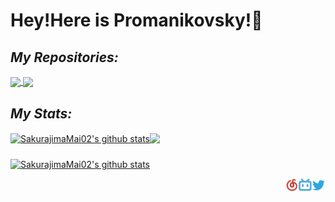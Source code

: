 #  Hey!Here is Promanikovsky!👋

## *My Repositories:*
<a href="https://github.com/sakurajimamai02/piano-scores">
  <img align="center" src="https://github-readme-stats.vercel.app/api/pin/?username=sakurajimamai02&repo=piano-scores&theme=maroongold" />
</a>
<a href="https://github.com/sakurajimamai02/sakurajimamai02.github.io">
  <img align="center" src="https://github-readme-stats.vercel.app/api/pin/?username=sakurajimamai02&repo=sakurajimamai02.github.io&theme=maroongold" />
</a>

## *My Stats:*

<a href="https://github.com/sakurajimamai02/sakurajimamai02"><img align="center" src="https://github-readme-stats.vercel.app/api?username=sakurajimamai02&show_icons=true&include_all_commits=true&theme=maroongold&hide_border=true" alt="SakurajimaMai02's github stats" /></a><a href="https://github.com/sakurajimamai02/sakurajimamai02"><img align="center" src="https://github-readme-stats.vercel.app/api/top-langs/?username=sakurajimamai02&layout=compact&theme=maroongold&hide_border=true" /></a>
### 
<a href="https://github.com/SakurajimaMai02?tab=stars"><img align="center" src="https://metrics.lecoq.io/SakurajimaMai02?template=classic&isocalendar=1&languages=1&stars=1&lines=1&isocalendar.duration=half-year&languages.limit=8&languages.sections=most-used&languages.colors=github&languages.threshold=0%25&languages.indepth=false&languages.recent.load=300&languages.recent.days=14&stars.limit=4&config.timezone=Asia%2FShanghai" alt="SakurajimaMai02's github stats" /></a>

<a href="https://twitter.com">
  <img align="right" alt="SakurajimaMai02 | Twitter" width="22px" src="https://raw.githubusercontent.com/SakurajimaMai02/SakurajimaMai02/main/assets/twitter.svg" />
</a>
<a href="https://space.bilibili.com/1667002275"><img align="right" alt="SakurajimaMai02 | Bilibili" width="21px" src="https://raw.githubusercontent.com/SakurajimaMai02/SakurajimaMai02/main/assets/bili-icon.svg" />
</a>
<a href="https://music.163.com/#/user/home?id=398680519"><img align="right" alt="SakurajimaMai02 | Netease-Cloud-Music" width="21px" src="https://raw.githubusercontent.com/SakurajimaMai02/SakurajimaMai02/main/assets/163Music-icon.svg" />
</a>
<!---
＼＼\\٩( 'ω' )و //／／
--->
